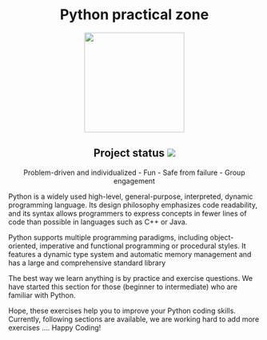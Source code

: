 <h1 align="center"> Python practical zone </h1>

<p align="center">
  <img src="https://upload.wikimedia.org/wikipedia/commons/thumb/c/c3/Python-logo-notext.svg/2000px-Python-logo-notext.svg.png" width="200" height="200"/>
</p>

<h2 align="center">Project status <img src="https://travis-ci.org/ajilraju/python-practical-zone.svg?branch=master"/></h2>

<p align="center">
    Problem-driven and individualized - 
    Fun -
    Safe from failure -
    Group engagement 
</p>
<p>Python is a widely used high-level, general-purpose, interpreted, dynamic programming language. Its design philosophy emphasizes code readability, and its syntax allows programmers to express concepts in fewer lines of code than possible in languages such as C++ or Java.

Python supports multiple programming paradigms, including object-oriented, imperative and functional programming or procedural styles. It features a dynamic type system and automatic memory management and has a large and comprehensive standard library

The best way we learn anything is by practice and exercise questions. We have started this section for those (beginner to intermediate) who are familiar with Python.

Hope, these exercises help you to improve your Python coding skills. Currently, following sections are available, we are working hard to add more exercises .... Happy Coding!</p>
